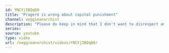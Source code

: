 ```yaml
---
id: YNCYjIBQqQ0
title: "PragerU is wrong about capital punishment"
channel: veggieanarchist
description: "Please do keep in mind that I don't want to disrespect any victims of criminal act by this video. I'm just pointing out flawed logic of PragerU and ranting about US's prisons."
series:
source: youtube
type: video
url: /veggieanarchist/videos/YNCYjIBQqQ0/
---
```

